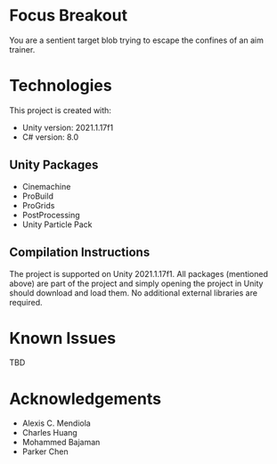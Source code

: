 # Focus Breakout

You are a sentient target blob trying to escape the confines of an aim trainer.

# Technologies

This project is created with:

* Unity version: 2021.1.17f1
* C# version: 8.0

## Unity Packages

* Cinemachine
* ProBuild
* ProGrids
* PostProcessing
* Unity Particle Pack

## Compilation Instructions

The project is supported on Unity 2021.1.17f1. All packages (mentioned above) are part of the project and simply opening the project in Unity should download and load them. No additional external libraries are required.

# Known Issues

TBD

# Acknowledgements

* Alexis C. Mendiola
* Charles Huang
* Mohammed Bajaman
* Parker Chen